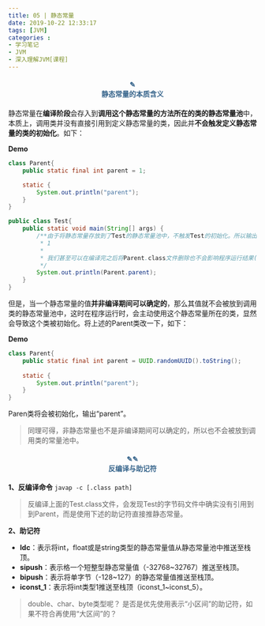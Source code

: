 ```yaml
---
title: 05 | 静态常量
date: 2019-10-22 12:33:17
tags: [JVM]
categories :
- 学习笔记
- JVM
- 深入理解JVM[课程]
---
```


#### <center><font color = "#36648B">✎</font><br/><font color = "#36648B">静态常量的本质含义</font></center>
静态常量在**编译阶段**会存入到**调用这个静态常量的方法所在的类的静态常量池**中，本质上，调用类并没有直接引用到定义静态常量的类，因此并**不会触发定义静态常量的类的初始化**。如下：


**Demo**
```java
class Parent{
    public static final int parent = 1;

    static {
        System.out.println("parent");
    }
}
```

```java
public class Test{
    public static void main(String[] args) {
        /**由于将静态常量存放到了Test的静态常量池中，不触发Test的初始化。所以输出：
         * 1
         * 
         * 我们甚至可以在编译完之后将Parent.class文件删除也不会影响程序运行结果(说明不会去加载Parent，更别说去初始化了)。
         */
        System.out.println(Parent.parent);
    }
}
```

但是，当一个静态常量的值**并非编译期间可以确定的**，那么其值就不会被放到调用类的静态常量池中，这时在程序运行时，会主动使用这个静态常量所在的类，显然会导致这个类被初始化。将上述的Parent类改一下，如下：

**Demo**
```java
class Parent{
    public static final int parent = UUID.randomUUID().toString();
    
    static {
        System.out.println("parent");
    }
}
```
Paren类将会被初始化，输出“parent”。

> 同理可得，非静态常量也不是非编译期间可以确定的，所以也不会被放到调用类的常量池中。

#### <center><font color = "#36648B">✎✎</font><br/><font color = "#36648B">反编译与助记符</font></center>

**1、反编译命令**
```javap -c [.class path]```
> 反编译上面的Test.class文件，会发现Test的字节码文件中确实没有引用到到Parent，而是使用下述的助记符直接推静态常量。

**2、助记符**
- **ldc**：表示将int，float或是string类型的静态常量值从静态常量池中推送至栈顶。
- **sipush**：表示格一个短整型静态常量值（-32768~32767）推送至栈顶。
- **bipush**：表示将单字节（-128~127）的静态常量值推送至栈顶。
- **iconst_1**：表示将int类型1推送至栈顶（iconst_1~iconst_5）。

> double、char、byte类型呢？
是否是优先使用表示“小区间”的助记符，如果不符合再使用“大区间”的？